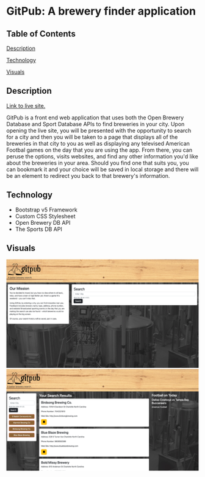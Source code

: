 # GitPub: A brewery finder application

## Table of Contents
[Description](#description)

[Technology](#technology)

[Visuals](#visuals)

## Description

[Link to live site.]()

GitPub is a front end web application that uses both the Open Brewery Database and Sport Database APIs to find breweries in your city. Upon opening the live site, you will be presented with the opportunity to search for a city and then you will be taken to a page that displays all of the breweries in that city to you as well as displaying any televised American Footbal games on the day that you are using the app. From there, you can peruse the options, visits websites, and find any other information you'd like about the breweries in your area. Should you find one that suits you, you can bookmark it and your choice will be saved in local storage and there will be an element to redirect you back to that brewery's information. 

## Technology

* Bootstrap v5 Framework
* Custom CSS Stylesheet
* Open Brewery DB API
* The Sports DB API

## Visuals

![Screenshot of live site landing page](./assets/images/gitpub-screenshot-landing.jpg)
![Screenshot of live results page](./assets/images/gitpub-screenshot-results.jpg)